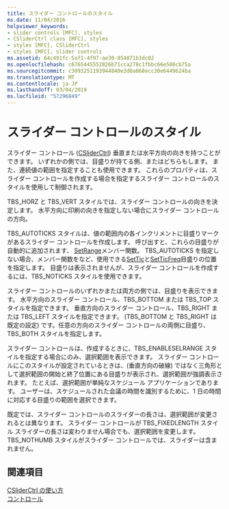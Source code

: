```yaml
---
title: スライダー コントロールのスタイル
ms.date: 11/04/2016
helpviewer_keywords:
- slider controls [MFC], styles
- CSliderCtrl class [MFC], styles
- styles [MFC], CSliderCtrl
- styles [MFC], slider controls
ms.assetid: 64c491fc-5af1-4f97-ae30-854071b3dc02
ms.openlocfilehash: c6765445552826b71cca278c1fbbc66e500cb75a
ms.sourcegitcommit: c3093251193944840e3d0a068ecc30e6449624ba
ms.translationtype: MT
ms.contentlocale: ja-JP
ms.lasthandoff: 03/04/2019
ms.locfileid: "57296849"
---
```

# <a name="slider-control-styles"></a>スライダー コントロールのスタイル

スライダー コントロール ([CSliderCtrl](../mfc/reference/csliderctrl-class.md)) 垂直または水平方向の向きを持つことができます。 いずれかの側では、目盛りが持てる側、またはどちらもします。 また、連続値の範囲を指定することも使用できます。 これらのプロパティは、スライダー コントロールを作成する場合を指定するスライダー コントロールのスタイルを使用して制御されます。

TBS_HORZ と TBS_VERT スタイルでは、スライダー コントロールの向きを決定します。 水平方向に印刷の向きを指定しない場合にスライダー コントロールの方向。

TBS_AUTOTICKS スタイルは、値の範囲内の各インクリメントに目盛りマークがあるスライダー コントロールを作成します。 呼び出すと、これらの目盛りが自動的に追加されます、 [SetRange](../mfc/reference/csliderctrl-class.md#setrange)メンバー関数。 TBS_AUTOTICKS を指定しない場合、メンバー関数をなど、使用できる[SetTic](../mfc/reference/csliderctrl-class.md#settic)と[SetTicFreq](../mfc/reference/csliderctrl-class.md#setticfreq)目盛りの位置を指定します。 目盛りは表示されませんが、スライダー コントロールを作成するには、TBS_NOTICKS スタイルを使用できます。

スライダー コントロールのいずれかまたは両方の側では、目盛りを表示できます。 水平方向のスライダー コントロール、TBS_BOTTOM または TBS_TOP スタイルを指定できます。 垂直方向のスライダー コントロール、TBS_RIGHT または TBS_LEFT スタイルを指定できます。 (TBS_BOTTOM と TBS_RIGHT は既定の設定) です。任意の方向のスライダー コントロールの両側に目盛り、TBS_BOTH スタイルを指定します。

スライダー コントロールは、作成するときに、TBS_ENABLESELRANGE スタイルを指定する場合にのみ、選択範囲を表示できます。 スライダー コントロールにこのスタイルが設定されているときは、(垂直方向の破線) ではなく三角形として選択範囲の開始と終了位置にある目盛りが表示され、選択範囲が強調表示されます。 たとえば、選択範囲が単純なスケジュール アプリケーションであります。 ユーザーは、スケジュールされた会議の時間を識別するために、1 日の時間に対応する目盛りの範囲を選択できます。

既定では、スライダー コントロールのスライダーの長さは、選択範囲が変更されるとは異なります。 スライダー コントロールが TBS_FIXEDLENGTH スタイル スライダーの長さは変わりません場合でも、選択範囲を変更します。 TBS_NOTHUMB スタイルがスライダー コントロールでは、スライダーは含まれません。

## <a name="see-also"></a>関連項目

[CSliderCtrl の使い方](../mfc/using-csliderctrl.md)<br/>
[コントロール](../mfc/controls-mfc.md)
